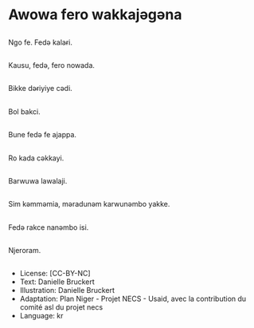 # Awowa fero wakkajǝgǝna

##
Ngo fe.
Fedǝ kalaɍi.

##
Kausu, fedǝ, fero nowada.

##
Bikke dǝɍiyiye cǝdi.

##
Bol bakci.

##
Bune fedǝ fe ajappa.

##
Ro kada cǝkkayi.

##
Barwuwa lawalaji.

##
Sim kǝmmǝmia, mǝradunǝm karwunǝmbo yakke.

##
Fedǝ rakce nanǝmbo isi.

##
Njeroram.

##
* License: [CC-BY-NC]
* Text: Danielle Bruckert
* Illustration: Danielle Bruckert
* Adaptation: Plan Niger - Projet NECS - Usaid, avec la contribution du comité asl du projet necs
* Language: kr
